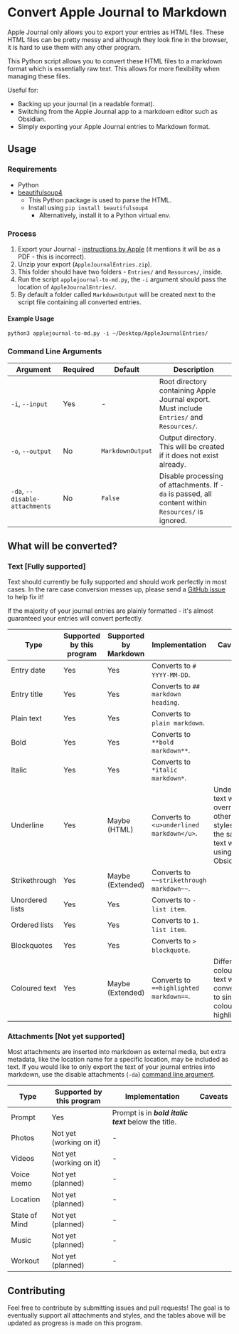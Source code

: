 # Convert Apple Journal to Markdown

Apple Journal only allows you to export your entries as HTML files. These HTML files can be pretty messy and although they look fine in the browser, it is hard to use them with any other program.

This Python script allows you to convert these HTML files to a markdown format which is essentially raw text. This allows for more flexibility when managing these files.

Useful for:
- Backing up your journal (in a readable format).
- Switching from the Apple Journal app to a markdown editor such as Obsidian.
- Simply exporting your Apple Journal entries to Markdown format.

## Usage

### Requirements
- Python
- [beautifulsoup4](https://pypi.org/project/beautifulsoup4/)
	- This Python package is used to parse the HTML.
	- Install using `pip install beautifulsoup4`
 		- Alternatively, install it to a Python virtual env.

### Process
1. Export your Journal - [instructions by Apple](https://support.apple.com/en-au/guide/iphone/iph4cad323fe) (it mentions it will be as a PDF - this is incorrect).
2. Unzip your export (`AppleJournalEntries.zip`).
3. This folder should have two folders - `Entries/` and `Resources/`, inside.
4. Run the  script `applejournal-to-md.py`, the `-i` argument should pass the location of `AppleJournalEntries/`.
5. By default a folder called `MarkdownOutput` will be created next to the script file containing all converted entries.

#### Example Usage

```
python3 applejournal-to-md.py -i ~/Desktop/AppleJournalEntries/
```

### Command Line Arguments

| Argument                       | Required | Default          | Description                                                                                        |
| ------------------------------ | -------- | ---------------- | -------------------------------------------------------------------------------------------------- |
| `-i`, `--input`                | Yes      | -                | Root directory containing Apple Journal export. Must include `Entries/` and `Resources/`.          |
| `-o`, `--output`               | No       | `MarkdownOutput` | Output directory. This will be created if it does not exist already.                               |
| `-da`, `--disable-attachments` | No       | `False`          | Disable processing of attachments. If `-da` is passed, all content within `Resources/` is ignored. |


## What will be converted?

### Text [Fully supported]

Text should currently be fully supported and should work perfectly in most cases. In the rare case conversion messes up, please send a [GitHub issue](https://github.com/peterdev22/applejournal-to-md/issues) to help fix it!

If the majority of your journal entries are plainly formatted - it's almost guaranteed your entries will convert perfectly.

| Type            | Supported by this program | Supported by Markdown | Implementation                            | Caveats                                                                                        |
| --------------- | ------------------------- | --------------------- | ----------------------------------------- | ---------------------------------------------------------------------------------------------- |
| Entry date      | Yes                       | Yes                   | Converts to `# YYYY-MM-DD`.               |                                                                                                |
| Entry title     | Yes                       | Yes                   | Converts to `## markdown heading`.        |                                                                                                |
| Plain text      | Yes                       | Yes                   | Converts to `plain markdown`.             |                                                                                                |
| Bold            | Yes                       | Yes                   | Converts to `**bold markdown**`.          |                                                                                                |
| Italic          | Yes                       | Yes                   | Converts to `*italic markdown*`.          |                                                                                                |
| Underline       | Yes                       | Maybe (HTML)          | Converts to `<u>underlined markdown</u>`. | Underlined text will override other styles on the same text when using Obsidian.               |
| Strikethrough   | Yes                       | Maybe (Extended)      | Converts to `~~strikethrough markdown~~`. |                                                                                                |
| Unordered lists | Yes                       | Yes                   | Converts to `- list item`.                |                                                                                                |
| Ordered lists   | Yes                       | Yes                   | Converts to `1. list item`.               |                                                                                                |
| Blockquotes     | Yes                       | Yes                   | Converts to `> blockquote`.               |                                                                                                |
| Coloured text   | Yes                       | Maybe (Extended)      | Converts to `==highlighted markdown==`.   | Different coloured text will be converted to single colour highlights.                         |

### Attachments [Not yet supported]

Most attachments are inserted into markdown as external media, but extra metadata, like the location name for a specific location, may be included as text. If you would like to only export the text of your journal entries into markdown, use the disable attachments (`-da`) [command line argument](#command-line-arguments).

| Type            | Supported by this program | Implementation                                                    | Caveats                                                                                        |
| --------------- | ------------------------- | ----------------------------------------------------------------- | ---------------------------------------------------------------------------------------------- |
| Prompt          | Yes                       | Prompt is in ***bold italic text*** below the title.              |                                                                                                |
| Photos          | Not yet (working on it)   | -                                                                 |                                                                                                |
| Videos          | Not yet (working on it)   | -                                                                 |                                                                                                |
| Voice memo      | Not yet (planned)         | -                                                                 |                                                                                                |
| Location        | Not yet (planned)         | -                                                                 |                                                                                                |
| State of Mind   | Not yet (planned)         | -                                                                 |                                                                                                |
| Music           | Not yet (planned)         | -                                                                 |                                                                                                |
| Workout         | Not yet (planned)         | -                                                                 |                                                                                                |


## Contributing

Feel free to contribute by submitting issues and pull requests! The goal is to eventually support all attachments and styles, and the tables above will be updated as progress is made on this program.
